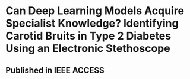# Can Deep Learning Models Acquire Specialist Knowledge? Identifying Carotid Bruits in Type 2 Diabetes Using an Electronic Stethoscope
## Published in IEEE ACCESS
